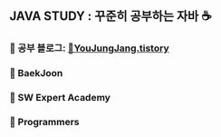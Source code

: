 ## JAVA STUDY : 꾸준히 공부하는 자바 ☕️
### 🔗 공부 블로그: [📖YouJungJang.tistory](https://yuejeong.tistory.com/category/Algorithm/JAVA)
### 🌱 BaekJoon
### 🌱 SW Expert Academy
### 🌱 Programmers
### 
<br></br>



